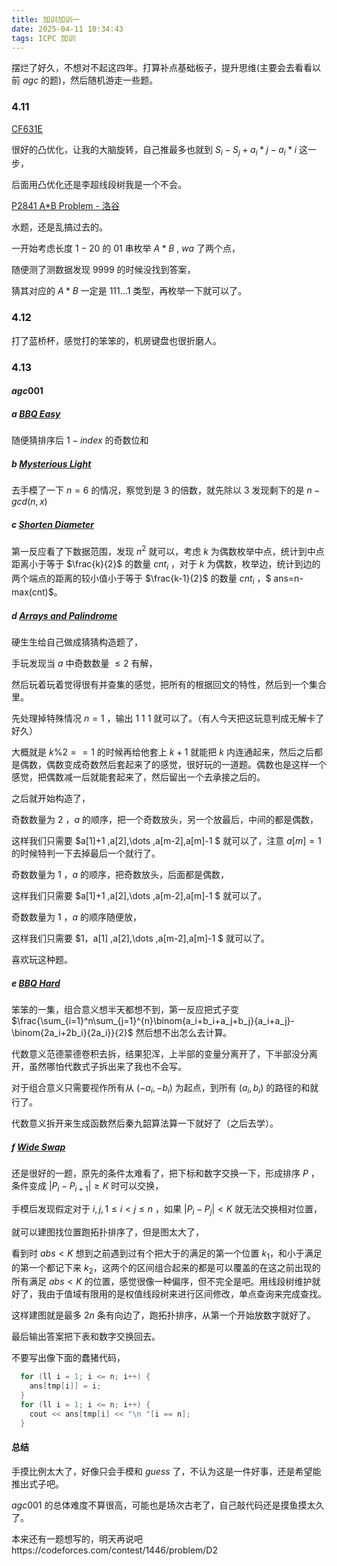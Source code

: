 ```yaml
---
title: 加训加训一
date: 2025-04-11 10:34:43
tags: ICPC 加训
---
```

摆烂了好久，不想对不起这四年。打算补点基础板子，提升思维(主要会去看看以前 $agc$ 的题)，然后随机游走一些题。

### 4.11

[CF631E ](https://codeforces.com/problemset/problem/631/E)

很好的凸优化，让我的大脑旋转，自己推最多也就到 $S_i-S_j+a_i*j-a_i*i$ 这一步，

后面用凸优化还是李超线段树我是一个不会。

[P2841 A*B Problem - 洛谷](https://www.luogu.com.cn/problem/P2841)

水题，还是乱搞过去的。

一开始考虑长度 $1-20$  的 $01$ 串枚举 $A*B$ ,  $wa$ 了两个点，

随便测了测数据发现 $9999$ 的时候没找到答案，

猜其对应的 $A*B$ 一定是 $111\dots1$ 类型，再枚举一下就可以了。

### 4.12

打了蓝桥杯，感觉打的笨笨的，机房键盘也很折磨人。

### 4.13

#### $agc001$

##### $a$ [ BBQ Easy](https://atcoder.jp/contests/agc001/tasks/agc001_a)

随便猜排序后 $1-index$ 的奇数位和

##### $b$ [Mysterious Light](https://atcoder.jp/contests/agc001/tasks/agc001_b)

去手模了一下 $n=6$ 的情况，察觉到是 $3$ 的倍数，就先除以 $3$ 发现剩下的是 $n-gcd(n,x)$ 

##### $c$ [ Shorten Diameter](https://atcoder.jp/contests/agc001/tasks/agc001_c)

第一反应看了下数据范围，发现 $n^2$ 就可以，考虑 $k$ 为偶数枚举中点，统计到中点距离小于等于 $\frac{k}{2}$ 的数量 $cnt_i$ ，对于 $k$ 为偶数，枚举边，统计到边的两个端点的距离的较小值小于等于 $\frac{k-1}{2}$ 的数量 $cnt_i$ ，$ ans=n-max(cnt)$。

##### $d$ [Arrays and Palindrome](https://atcoder.jp/contests/agc001/tasks/agc001_d) 

硬生生给自己做成猜猜构造题了，

手玩发现当 $a$ 中奇数数量 $\leq2$ 有解，

然后玩着玩着觉得很有并查集的感觉，把所有的根据回文的特性，然后到一个集合里。

先处理掉特殊情况 $n=1$ ，输出 $1\ 1\ 1$ 就可以了。（有人今天把这玩意判成无解卡了好久）

大概就是 $k\%2==1$ 的时候再给他套上 $k+1$ 就能把 $k$ 内连通起来，然后之后都是偶数，偶数变成奇数然后套起来了的感觉，很好玩的一道题。偶数也是这样一个感觉，把偶数减一后就能套起来了，然后留出一个去承接之后的。

之后就开始构造了，

奇数数量为 $2$ ，$a$ 的顺序，把一个奇数放头，另一个放最后，中间的都是偶数，

这样我们只需要 $a[1]+1 ,a[2],\dots ,a[m-2],a[m]-1 $ 就可以了，注意 $a[m]=1$ 的时候特判一下去掉最后一个就行了。

奇数数量为 $1$ ，$a$ 的顺序，把奇数放头，后面都是偶数，

这样我们只需要 $a[1]+1 ,a[2],\dots ,a[m-2],a[m]-1 $ 就可以了。

奇数数量为 $1$ ，$a$ 的顺序随便放，

这样我们只需要 $1，a[1] ,a[2],\dots ,a[m-2],a[m]-1 $ 就可以了。

喜欢玩这种题。

##### $e$ [BBQ Hard](https://atcoder.jp/contests/agc001/tasks/agc001_e)

笨笨的一集，组合意义想半天都想不到，第一反应把式子变 $\frac{\sum_{i=1}^n\sum_{j=1}^{n}\binom{a_i+b_i+a_j+b_j}{a_i+a_j}-\binom{2a_i+2b_i}{2a_i}}{2}$ 然后想不出怎么去计算。

代数意义范德蒙德卷积去拆，结果犯浑，上半部的变量分离开了，下半部没分离开，虽然哪怕代数式子拆出来了我也不会写。

对于组合意义只需要视作所有从 $(-a_i,-b_i)$ 为起点，到所有 $(a_i,b_i)$ 的路径的和就行了。

代数意义拆开来生成函数然后秦九韶算法算一下就好了（之后去学）。

##### $f$ [Wide Swap](https://atcoder.jp/contests/agc001/tasks/agc001_f)

还是很好的一题，原先的条件太难看了，把下标和数字交换一下，形成排序 $P$ ，条件变成 $|P_i-P_{i+1}|\geq K$ 时可以交换，

手模后发现假定对于 $i,j ,1\leq i <j\leq n$ ，如果 $|P_i-P_{j}|< K$ 就无法交换相对位置，

就可以建图找位置跑拓扑排序了，但是图太大了，

看到时 $abs<K$ 想到之前遇到过有个把大于的满足的第一个位置 $k_1$，和小于满足的第一个都记下来 $k_2$，这两个的区间组合起来的都是可以覆盖的在这之前出现的所有满足 $abs<K$ 的位置，感觉很像一种偏序，但不完全是吧。用线段树维护就好了，我由于值域有限用的是权值线段树来进行区间修改，单点查询来完成查找。

这样建图就是最多 $2n$  条有向边了，跑拓扑排序，从第一个开始放数字就好了。

最后输出答案把下表和数字交换回去。

不要写出像下面的蠢猪代码，

```c++
  for (ll i = 1; i <= n; i++) {
    ans[tmp[i]] = i;
  }
  for (ll i = 1; i <= n; i++) {
    cout << ans[tmp[i] << "\n "[i == n];
  }
```

#### 总结

手摸比例太大了，好像只会手模和 $guess$ 了，不认为这是一件好事，还是希望能推出式子吧。

$agc001$ 的总体难度不算很高，可能也是场次古老了，自己敲代码还是摸鱼摸太久了。 

本来还有一题想写的，明天再说吧https://codeforces.com/contest/1446/problem/D2
